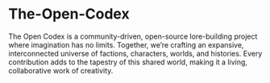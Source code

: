 # The-Open-Codex
The Open Codex is a community-driven, open-source lore-building project where imagination has no limits. Together, we’re crafting an expansive, interconnected universe of factions, characters, worlds, and histories. Every contribution adds to the tapestry of this shared world, making it a living, collaborative work of creativity.
